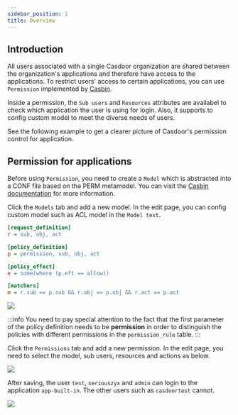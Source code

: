 ```yaml
---
sidebar_position: 1
title: Overview
---
```


## Introduction

All users associated with a single Casdoor organization are shared between the organization's applications and therefore have access to the applications. To restrict users' access to certain applications, you can use `Permission` implemented by [Casbin](https://casbin.io/). 

Inside a permission, the `Sub users` and `Resources` attributes are availabel to check which application the user is using for login. Also, it supports to config custom model to meet the diverse needs of users. 

See the following example to get a clearer picture of Casdoor's permission control for application. 

## Permission for applications

Before using `Permission`, you need to create a `Model` which is abstracted into a CONF file based on the PERM metamodel. You can visit the [Casbin documentation](https://casbin.io/docs/syntax-for-models) for more information. 

Click the `Models` tab and add a new model. In the edit page, you can config custom model such as ACL model in the `Model text`.

```ini
[request_definition]
r = sub, obj, act

[policy_definition]
p = permission, sub, obj, act

[policy_effect]
e = some(where (p.eft == allow))

[matchers]
m = r.sub == p.sub && r.obj == p.obj && r.act == p.act
```

![](/img/model_edit.png)

:::info
You need to pay special attention to the fact that the first parameter of the policy definition needs to be **permission** in order to distinguish the policies with different permissions in the `permission_rule` table.
:::

Click the `Permissions` tab and add a new permission. In the edit page, you need to select the model, sub users, resources and actions as below.  

![](/img/permission_edit.png)

After saving, the user `test`, `seriouszyx` and `admin` can login to the application `app-built-in`. The other users such as `casdoortest` cannot. 

![](/img/permission_fail_to_login.png)